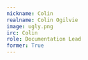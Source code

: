 ```yaml
---
nickname: Colin
realname: Colin Ogilvie
image: ugly.png
irc: Colin
role: Documentation Lead
former: True
---
```



